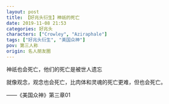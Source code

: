 ```yaml
---
layout: post
title: 【好兆头衍生】神祇的死亡
date: 2019-11-08 21:53
categories: 好兆头
characters: ["Crowley", "Aziraphale"]
tags: ["好兆头衍生", "美国众神"]
pov: 第三人称
origin: 名人朋友圈
---
```


神祇也会死亡，他们的死亡是被世人遗忘

就像观念，观念也会死亡，比肉体和灵魂的死亡更难，但也会死亡。

——《美国众神》第三章01